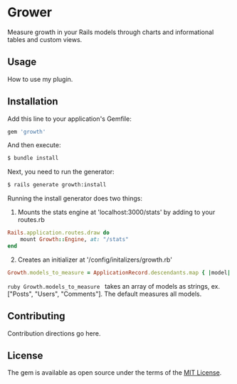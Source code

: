 # Grower
Measure growth in your Rails models through charts and informational tables and custom views.

## Usage
How to use my plugin.

## Installation
Add this line to your application's Gemfile:

```ruby
gem 'growth'
```

And then execute:
```bash
$ bundle install
```

Next, you need to run the generator:
```bash
$ rails generate growth:install
```

Running the install generator does two things:

1. Mounts the stats engine at 'localhost:3000/stats' by adding to your routes.rb

```ruby
Rails.application.routes.draw do
	mount Growth::Engine, at: "/stats"
end
```

2. Creates an initializer at '/config/initalizers/growth.rb'

```ruby
Growth.models_to_measure = ApplicationRecord.descendants.map { |model| model.to_s }
```

```ruby Growth.models_to_measure ``` takes an array of models as strings, ex. ["Posts", "Users", "Comments"].  The default measures all models.


## Contributing
Contribution directions go here.

## License
The gem is available as open source under the terms of the [MIT License](http://opensource.org/licenses/MIT).
